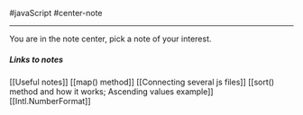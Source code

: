 #javaScript #center-note 

---

You are in the note center, pick a note of your interest.

##### Links to notes

[[Useful notes]]
[[map() method]]
[[Connecting several js files]]
[[sort() method and how it works; Ascending values example]]
[[Intl.NumberFormat]]
